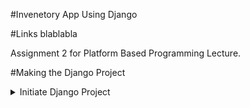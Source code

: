 #Invenetory App Using Django

#Links
blablabla

Assignment 2 for Platform Based Programming Lecture.

#Making the Django Project
<details>
<summary> Initiate Django Project </summary>
1. Making new directory named invenetory.
    ```p
    mkdir invenetory
    cd invenetory
    ```
</details>